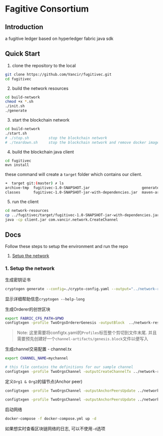 # Fagitive Consortium

## Introduction

a fugitive ledger based on hyperledger fabric java sdk 

## Quick Start

1. clone the repository to the local

``` bash
git clone https://github.com/Vancir/fugitivec.git
cd fugitivec
```

2. build the network resources

``` bash
cd build-network
chmod +x *.sh
./init.sh
./generate
```

3. start the blockchain network 

``` bash
cd build-network
./start.sh
# ./stop.sh         stop the blockchain network
# ./teardown.sh     stop the blockchain network and remove docker images
```

4. build the blockchain java client

``` bash
cd fugitivec
mvn install
```

these command will create a `target` folder which contains our client.

``` bash
➜  target git:(master) ✗ ls
archive-tmp  fugitivec-1.0-SNAPSHOT.jar                        generated-sources  maven-status
classes      fugitivec-1.0-SNAPSHOT-jar-with-dependencies.jar  maven-archiver
```

5. run the client 

``` bash
cd network-resources 
cp ../fugitivec/target/fugitivec-1.0-SNAPSHOT-jar-with-dependencies.jar client.jar
java -cp client.jar com.vancir.network.CreateChannel
```


## Docs

Follow these steps to setup the environment and run the repo

1. [Setup the network](#1-setup-the-network)

### 1. Setup the network

生成密钥证书

``` bash
cryptogen generate --config=./crypto-config.yaml --output="../network-resources/crypto-config"
```

显示详细帮助信息`cryptogen --help-long`


生成Orderer的创世区块

``` bash
export FABRIC_CFG_PATH=$PWD
configtxgen -profile TwoOrgsOrdererGenesis -outputBlock  ../network-resources/channel-artifacts/genesis.block
```

> Note: 这里需要将configtx.yaml的`Profiles`标签整个剪切到文件末尾. 并且需要预先创建好一个`channel-artifacts/genesis.block`文件以便写入


生成channel交易配置 - channel.tx

``` bash
export CHANNEL_NAME=mychannel

# this file contains the definitions for our sample channel
configtxgen -profile TwoOrgsChannel -outputCreateChannelTx ../network-resources/channel-artifacts/channel.tx -channelID $CHANNEL_NAME
```

定义`Org1 & Org2`的锚节点(Anchor peer)

``` bash
configtxgen -profile TwoOrgsChannel -outputAnchorPeersUpdate ../network-resources/channel-artifacts/Org1MSPanchors.tx -channelID $CHANNEL_NAME -asOrg Org1MSP

configtxgen -profile TwoOrgsChannel -outputAnchorPeersUpdate ../network-resources/channel-artifacts/Org2MSPanchors.tx -channelID $CHANNEL_NAME -asOrg Org2MSP
```

启动网络

``` bash
docker-compose -f docker-compose.yml up -d
```

如果想实时查看区块链网络的日志, 可以不使用`-d`选项

